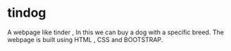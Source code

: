 # tindog
A webpage like tinder , In this we can buy a dog  with a specific breed. The webpage is built using HTML , CSS and BOOTSTRAP.
